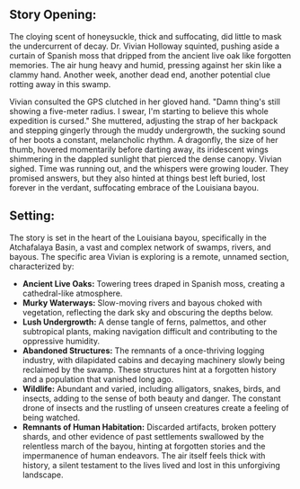 ## Story Opening:

The cloying scent of honeysuckle, thick and suffocating, did little to mask the undercurrent of decay. Dr. Vivian Holloway squinted, pushing aside a curtain of Spanish moss that dripped from the ancient live oak like forgotten memories. The air hung heavy and humid, pressing against her skin like a clammy hand. Another week, another dead end, another potential clue rotting away in this swamp.

Vivian consulted the GPS clutched in her gloved hand. "Damn thing's still showing a five-meter radius. I swear, I'm starting to believe this whole expedition is cursed." She muttered, adjusting the strap of her backpack and stepping gingerly through the muddy undergrowth, the sucking sound of her boots a constant, melancholic rhythm. A dragonfly, the size of her thumb, hovered momentarily before darting away, its iridescent wings shimmering in the dappled sunlight that pierced the dense canopy. Vivian sighed. Time was running out, and the whispers were growing louder. They promised answers, but they also hinted at things best left buried, lost forever in the verdant, suffocating embrace of the Louisiana bayou.
## Setting:

The story is set in the heart of the Louisiana bayou, specifically in the Atchafalaya Basin, a vast and complex network of swamps, rivers, and bayous. The specific area Vivian is exploring is a remote, unnamed section, characterized by:

*   **Ancient Live Oaks:** Towering trees draped in Spanish moss, creating a cathedral-like atmosphere.
*   **Murky Waterways:** Slow-moving rivers and bayous choked with vegetation, reflecting the dark sky and obscuring the depths below.
*   **Lush Undergrowth:** A dense tangle of ferns, palmettos, and other subtropical plants, making navigation difficult and contributing to the oppressive humidity.
*   **Abandoned Structures:** The remnants of a once-thriving logging industry, with dilapidated cabins and decaying machinery slowly being reclaimed by the swamp. These structures hint at a forgotten history and a population that vanished long ago.
*   **Wildlife:** Abundant and varied, including alligators, snakes, birds, and insects, adding to the sense of both beauty and danger. The constant drone of insects and the rustling of unseen creatures create a feeling of being watched.
*   **Remnants of Human Habitation:** Discarded artifacts, broken pottery shards, and other evidence of past settlements swallowed by the relentless march of the bayou, hinting at forgotten stories and the impermanence of human endeavors. The air itself feels thick with history, a silent testament to the lives lived and lost in this unforgiving landscape.
